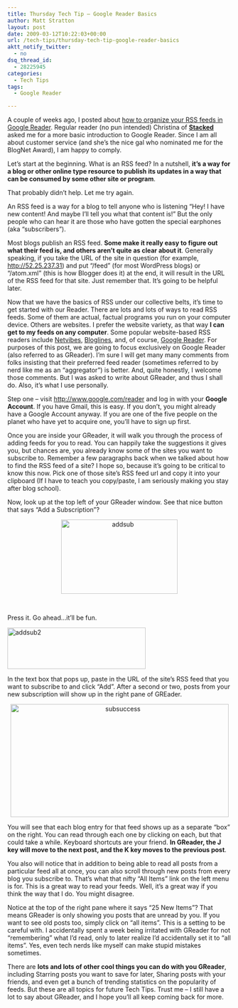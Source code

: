 ```yaml
---
title: Thursday Tech Tip – Google Reader Basics
author: Matt Stratton
layout: post
date: 2009-03-12T10:22:03+00:00
url: /tech-tips/thursday-tech-tip-google-reader-basics
aktt_notify_twitter:
  - no
dsq_thread_id:
  - 28225945
categories:
  - Tech Tips
tags:
  - Google Reader

---
```

A couple of weeks ago, I posted about <a href="/2009/02/12/thursday-tech-tip-pimp-your-google-reader/" target="_self">how to organize your RSS feeds in Google Reader</a>. Regular reader (no pun intended) Christina of <a href="http://100books2009.wordpress.com/" target="_blank"><strong>Stacked</strong></a> asked me for a more basic introduction to Google Reader. Since I am all about customer service (and she&#8217;s the nice gal who nominated me for the BlogNet Award), I am happy to comply.

Let&#8217;s start at the beginning. What is an RSS feed? In a nutshell, **it&#8217;s a way for a blog or other online type resource to publish its updates in a way that can be consumed by some other site or program**. 

That probably didn&#8217;t help. Let me try again.

An RSS feed is a way for a blog to tell anyone who is listening &#8220;Hey! I have new content! And maybe I&#8217;ll tell you what that content is!&#8221; But the only people who can hear it are those who have gotten the special earphones (aka &#8220;subscribers&#8221;).

Most blogs publish an RSS feed. **Some make it really easy to figure out what their feed is, and others aren&#8217;t quite as clear about it**. Generally speaking, if you take the URL of the site in question (for example, http://52.25.237.31) and put &#8220;/feed&#8221; (for most WordPress blogs) or &#8220;/atom.xml&#8221; (this is how Blogger does it) at the end, it will result in the URL of the RSS feed for that site. Just remember that. It&#8217;s going to be helpful later.

Now that we have the basics of RSS under our collective belts, it&#8217;s time to get started with our Reader. There are lots and lots of ways to read RSS feeds. Some of them are actual, factual programs you run on your computer device. Others are websites. I prefer the website variety, as that way **I can get to my feeds on any computer**. Some popular website-based RSS readers include <a href="http://www.netvibes.com" target="_blank">Netvibes</a>, <a href="http://www.bloglines.com/" target="_blank">Bloglines</a>, and, of course, <a href="http://www.google.com/reader" target="_blank">Google Reader</a>. For purposes of this post, we are going to focus exclusively on Google Reader (also referred to as GReader). I&#8217;m sure I will get many many comments from folks insisting that their preferred feed reader (sometimes referred to by nerd like me as an &#8220;aggregator&#8221;) is better. And, quite honestly, I welcome those comments. But I was asked to write about GReader, and thus I shall do. Also, it&#8217;s what I use personally.

Step one &#8211; visit <a href="http://www.google.com/reader" target="_blank">http://www.google.com/reader</a> and log in with your **Google Account**. If you have Gmail, this is easy. If you don&#8217;t, you might already have a Google Account anyway. If you are one of the five people on the planet who have yet to acquire one, you&#8217;ll have to sign up first.

Once you are inside your GReader, it will walk you through the process of adding feeds for you to read. You can happily take the suggestions it gives you, but chances are, you already know some of the sites you want to subscribe to. Remember a few paragraphs back when we talked about how to find the RSS feed of a site? I hope so, because it&#8217;s going to be critical to know this now. Pick one of those site&#8217;s RSS feed url and copy it into your clipboard (If I have to teach you copy/paste, I am seriously making you stay after blog school).

Now, look up at the top left of your GReader window. See that nice button that says &#8220;Add a Subscription&#8221;?

<p style="text-align: center; ">
  <img class="size-full wp-image-4924 aligncenter" title="addsub" src="/wp-content/uploads/2009/03/addsub.jpg" alt="addsub" width="262" height="167" />
</p>

 

Press it. Go ahead&#8230;it&#8217;ll be fun.

<img class="aligncenter size-full wp-image-4925" title="addsub2" src="/wp-content/uploads/2009/03/addsub2.jpg" alt="addsub2" width="311" height="93" srcset="/wp-content/uploads/2009/03/addsub2.jpg 311w, /wp-content/uploads/2009/03/addsub2-300x89.jpg 300w" sizes="(max-width: 311px) 100vw, 311px" />

In the text box that pops up, paste in the URL of the site&#8217;s RSS feed that you want to subscribe to and click &#8220;Add&#8221;. After a second or two, posts from your new subscription will show up in the right pane of GREader.

<p style="text-align: center; ">
  <img class="aligncenter size-full wp-image-4927" title="subsuccess" src="/wp-content/uploads/2009/03/subsuccess.jpg" alt="subsuccess" width="491" height="254" srcset="/wp-content/uploads/2009/03/subsuccess.jpg 818w, /wp-content/uploads/2009/03/subsuccess-300x155.jpg 300w" sizes="(max-width: 491px) 100vw, 491px" />
</p>

You will see that each blog entry for that feed shows up as a separate &#8220;box&#8221; on the right. You can read through each one by clicking on each, but that could take a while. Keyboard shortcuts are your friend. **In GReader, the J key will move to the next post, and the K key moves to the previous post**.

You also will notice that in addition to being able to read all posts from a particular feed all at once, you can also scroll through new posts from every blog you subscribe to. That&#8217;s what that nifty &#8220;All Items&#8221; link on the left menu is for. This is a great way to read your feeds. Well, it&#8217;s a great way if you think the way that I do. You might disagree.

Notice at the top of the right pane where it says &#8220;25 New Items&#8221;? That means GReader is only showing you posts that are unread by you. If you want to see old posts too, simply click on &#8220;all items&#8221;. This is a setting to be careful with. I accidentally spent a week being irritated with GReader for not &#8220;remembering&#8221; what I&#8217;d read, only to later realize I&#8217;d accidentally set it to &#8220;all items&#8221;. Yes, even tech nerds like myself can make stupid mistakes sometimes.

There are **lots and lots of other cool things you can do with you GReader**, including Starring posts you want to save for later, Sharing posts with your friends, and even get a bunch of trending statistics on the popularity of feeds. But these are all topics for future Tech Tips. Trust me &#8211; I still have a lot to say about GReader, and I hope you&#8217;ll all keep coming back for more.